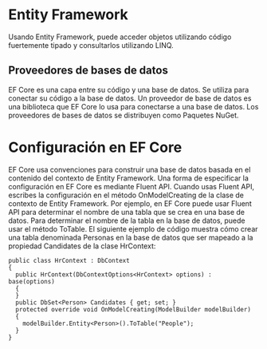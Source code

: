 # Entity Framework

Usando Entity Framework, puede acceder objetos utilizando código fuertemente tipado y consultarlos utilizando LINQ.

## Proveedores de bases de datos
EF Core es una capa entre su código y una base de datos.
Se utiliza para conectar su código a la base de datos.
Un proveedor de base de datos es una biblioteca que EF Core lo usa para conectarse a una base de datos. Los proveedores de bases de datos se distribuyen como Paquetes NuGet. 

# Configuración en EF Core

EF Core usa convenciones para construir una base de datos basada en el contenido del contexto de Entity Framework.
Una forma de especificar la configuración en EF Core es mediante Fluent API. Cuando usas Fluent API, escribes la configuración en el método OnModelCreating de la clase
de contexto de Entity Framework.
Por ejemplo, en EF Core puede usar Fluent API para determinar el nombre de una tabla que se crea en una base de datos. Para determinar el nombre de la tabla en la base
de datos, puede usar el método ToTable.
El siguiente ejemplo de código muestra cómo crear una tabla denominada Personas en la base de datos que ser mapeado a la propiedad Candidates de la clase HrContext:

```
public class HrContext : DbContext
{
  public HrContext(DbContextOptions<HrContext> options) : base(options)
  {
  }
  public DbSet<Person> Candidates { get; set; }
  protected override void OnModelCreating(ModelBuilder modelBuilder)
  {
    modelBuilder.Entity<Person>().ToTable("People");
  }
}

```

